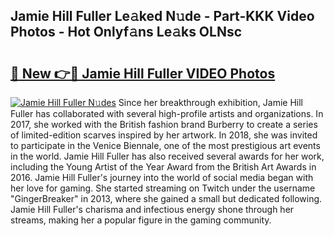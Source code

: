 ## Jamie Hill Fuller Le𝚊ked N𝚞de - Part-KKK Video Photos - Hot Onlyf𝚊ns Le𝚊ks OLNsc

# <h2><a href="http://ab29162.deff.icu/?id=Jamie+Hill+Fuller">🔗 New 👉🔴 Jamie Hill Fuller VIDEO Photos</a></h2>

[![Jamie Hill Fuller N𝚞des](https://i.imgur.com/rIISA9y.gif)](http://ab29162.deff.icu/?id=Jamie+Hill+Fuller)
Since her breakthrough exhibition, Jamie Hill Fuller has collaborated with several high-profile artists and organizations. In 2017, she worked with the British fashion brand Burberry to create a series of limited-edition scarves inspired by her artwork. In 2018, she was invited to participate in the Venice Biennale, one of the most prestigious art events in the world. Jamie Hill Fuller has also received several awards for her work, including the Young Artist of the Year Award from the British Art Awards in 2016. Jamie Hill Fuller's journey into the world of social media began with her love for gaming. She started streaming on Twitch under the username "GingerBreaker" in 2013, where she gained a small but dedicated following. Jamie Hill Fuller's charisma and infectious energy shone through her streams, making her a popular figure in the gaming community.
